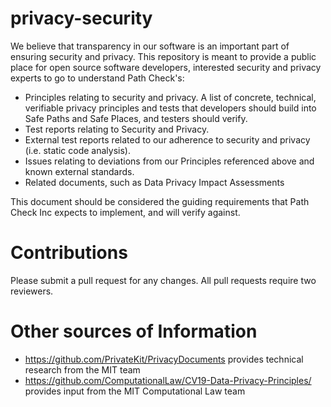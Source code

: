 # privacy-security

We believe that transparency in our software is an important part of ensuring security and privacy. This repository is meant to provide a public place for open source software developers, interested security and privacy experts to go to understand Path Check's:

* Principles relating to security and privacy.  A list of concrete, technical, verifiable privacy principles and tests that developers should build into Safe Paths and Safe Places, and testers should verify.
* Test reports relating to Security and Privacy.
* External test reports related to our adherence to security and privacy (i.e. static code analysis).
* Issues relating to deviations from our Principles referenced above and known external standards.
* Related documents, such as Data Privacy Impact Assessments

This document should be considered the guiding requirements that Path Check Inc expects to implement, and will verify against.

# Contributions

Please submit a pull request for any changes.  All pull requests require two reviewers.

# Other sources of Information

* https://github.com/PrivateKit/PrivacyDocuments provides technical research from the MIT team
* https://github.com/ComputationalLaw/CV19-Data-Privacy-Principles/ provides input from the MIT Computational Law team
